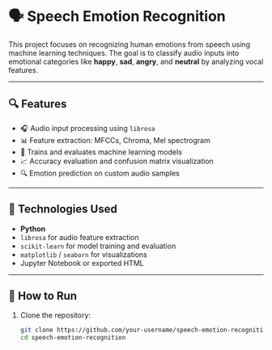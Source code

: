 
# 🗣️ Speech Emotion Recognition

This project focuses on recognizing human emotions from speech using machine learning techniques. The goal is to classify audio inputs into emotional categories like **happy**, **sad**, **angry**, and **neutral** by analyzing vocal features.

---

## 🔍 Features

- 🎧 Audio input processing using `librosa`
- 📊 Feature extraction: MFCCs, Chroma, Mel spectrogram
- 🤖 Trains and evaluates machine learning models
- 📈 Accuracy evaluation and confusion matrix visualization
- 🔍 Emotion prediction on custom audio samples

---

## 🧠 Technologies Used

- **Python**
- `librosa` for audio feature extraction
- `scikit-learn` for model training and evaluation
- `matplotlib` / `seaborn` for visualizations
- Jupyter Notebook or exported HTML

---

## 🚀 How to Run

1. Clone the repository:
   ```bash
   git clone https://github.com/your-username/speech-emotion-recognition.git
   cd speech-emotion-recognition

